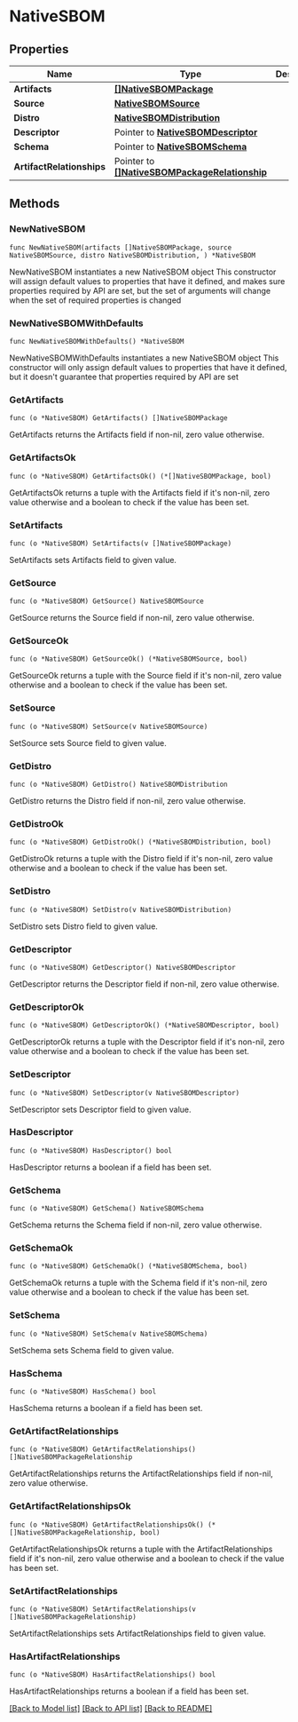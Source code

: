 # NativeSBOM

## Properties

Name | Type | Description | Notes
------------ | ------------- | ------------- | -------------
**Artifacts** | [**[]NativeSBOMPackage**](NativeSBOMPackage.md) |  | 
**Source** | [**NativeSBOMSource**](NativeSBOMSource.md) |  | 
**Distro** | [**NativeSBOMDistribution**](NativeSBOMDistribution.md) |  | 
**Descriptor** | Pointer to [**NativeSBOMDescriptor**](NativeSBOMDescriptor.md) |  | [optional] 
**Schema** | Pointer to [**NativeSBOMSchema**](NativeSBOMSchema.md) |  | [optional] 
**ArtifactRelationships** | Pointer to [**[]NativeSBOMPackageRelationship**](NativeSBOMPackageRelationship.md) |  | [optional] 

## Methods

### NewNativeSBOM

`func NewNativeSBOM(artifacts []NativeSBOMPackage, source NativeSBOMSource, distro NativeSBOMDistribution, ) *NativeSBOM`

NewNativeSBOM instantiates a new NativeSBOM object
This constructor will assign default values to properties that have it defined,
and makes sure properties required by API are set, but the set of arguments
will change when the set of required properties is changed

### NewNativeSBOMWithDefaults

`func NewNativeSBOMWithDefaults() *NativeSBOM`

NewNativeSBOMWithDefaults instantiates a new NativeSBOM object
This constructor will only assign default values to properties that have it defined,
but it doesn't guarantee that properties required by API are set

### GetArtifacts

`func (o *NativeSBOM) GetArtifacts() []NativeSBOMPackage`

GetArtifacts returns the Artifacts field if non-nil, zero value otherwise.

### GetArtifactsOk

`func (o *NativeSBOM) GetArtifactsOk() (*[]NativeSBOMPackage, bool)`

GetArtifactsOk returns a tuple with the Artifacts field if it's non-nil, zero value otherwise
and a boolean to check if the value has been set.

### SetArtifacts

`func (o *NativeSBOM) SetArtifacts(v []NativeSBOMPackage)`

SetArtifacts sets Artifacts field to given value.


### GetSource

`func (o *NativeSBOM) GetSource() NativeSBOMSource`

GetSource returns the Source field if non-nil, zero value otherwise.

### GetSourceOk

`func (o *NativeSBOM) GetSourceOk() (*NativeSBOMSource, bool)`

GetSourceOk returns a tuple with the Source field if it's non-nil, zero value otherwise
and a boolean to check if the value has been set.

### SetSource

`func (o *NativeSBOM) SetSource(v NativeSBOMSource)`

SetSource sets Source field to given value.


### GetDistro

`func (o *NativeSBOM) GetDistro() NativeSBOMDistribution`

GetDistro returns the Distro field if non-nil, zero value otherwise.

### GetDistroOk

`func (o *NativeSBOM) GetDistroOk() (*NativeSBOMDistribution, bool)`

GetDistroOk returns a tuple with the Distro field if it's non-nil, zero value otherwise
and a boolean to check if the value has been set.

### SetDistro

`func (o *NativeSBOM) SetDistro(v NativeSBOMDistribution)`

SetDistro sets Distro field to given value.


### GetDescriptor

`func (o *NativeSBOM) GetDescriptor() NativeSBOMDescriptor`

GetDescriptor returns the Descriptor field if non-nil, zero value otherwise.

### GetDescriptorOk

`func (o *NativeSBOM) GetDescriptorOk() (*NativeSBOMDescriptor, bool)`

GetDescriptorOk returns a tuple with the Descriptor field if it's non-nil, zero value otherwise
and a boolean to check if the value has been set.

### SetDescriptor

`func (o *NativeSBOM) SetDescriptor(v NativeSBOMDescriptor)`

SetDescriptor sets Descriptor field to given value.

### HasDescriptor

`func (o *NativeSBOM) HasDescriptor() bool`

HasDescriptor returns a boolean if a field has been set.

### GetSchema

`func (o *NativeSBOM) GetSchema() NativeSBOMSchema`

GetSchema returns the Schema field if non-nil, zero value otherwise.

### GetSchemaOk

`func (o *NativeSBOM) GetSchemaOk() (*NativeSBOMSchema, bool)`

GetSchemaOk returns a tuple with the Schema field if it's non-nil, zero value otherwise
and a boolean to check if the value has been set.

### SetSchema

`func (o *NativeSBOM) SetSchema(v NativeSBOMSchema)`

SetSchema sets Schema field to given value.

### HasSchema

`func (o *NativeSBOM) HasSchema() bool`

HasSchema returns a boolean if a field has been set.

### GetArtifactRelationships

`func (o *NativeSBOM) GetArtifactRelationships() []NativeSBOMPackageRelationship`

GetArtifactRelationships returns the ArtifactRelationships field if non-nil, zero value otherwise.

### GetArtifactRelationshipsOk

`func (o *NativeSBOM) GetArtifactRelationshipsOk() (*[]NativeSBOMPackageRelationship, bool)`

GetArtifactRelationshipsOk returns a tuple with the ArtifactRelationships field if it's non-nil, zero value otherwise
and a boolean to check if the value has been set.

### SetArtifactRelationships

`func (o *NativeSBOM) SetArtifactRelationships(v []NativeSBOMPackageRelationship)`

SetArtifactRelationships sets ArtifactRelationships field to given value.

### HasArtifactRelationships

`func (o *NativeSBOM) HasArtifactRelationships() bool`

HasArtifactRelationships returns a boolean if a field has been set.


[[Back to Model list]](../README.md#documentation-for-models) [[Back to API list]](../README.md#documentation-for-api-endpoints) [[Back to README]](../README.md)


